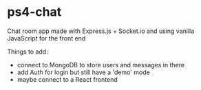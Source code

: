 # ps4-chat

Chat room app made with Express.js + Socket.io and using vanilla JavaScript for the front end

Things to add:
  - connect to MongoDB to store users and messages in there
  - add Auth for login but still have a 'demo' mode
  - maybe connect to a React frontend
